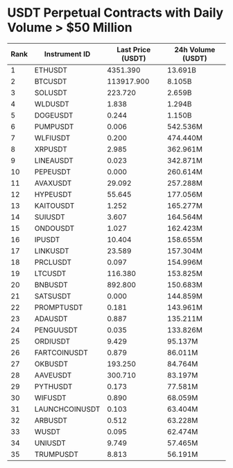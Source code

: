 # USDT Perpetual Contracts with Daily Volume > $50 Million

| Rank | Instrument ID | Last Price (USDT) | 24h Volume (USDT) |
|------|---------------|-------------------|-------------------|
| 1 | ETHUSDT | 4351.390 | 13.691B |
| 2 | BTCUSDT | 113917.900 | 8.105B |
| 3 | SOLUSDT | 223.720 | 2.659B |
| 4 | WLDUSDT | 1.838 | 1.294B |
| 5 | DOGEUSDT | 0.244 | 1.150B |
| 6 | PUMPUSDT | 0.006 | 542.536M |
| 7 | WLFIUSDT | 0.200 | 474.440M |
| 8 | XRPUSDT | 2.985 | 362.961M |
| 9 | LINEAUSDT | 0.023 | 342.871M |
| 10 | PEPEUSDT | 0.000 | 260.614M |
| 11 | AVAXUSDT | 29.092 | 257.288M |
| 12 | HYPEUSDT | 55.645 | 177.056M |
| 13 | KAITOUSDT | 1.252 | 165.277M |
| 14 | SUIUSDT | 3.607 | 164.564M |
| 15 | ONDOUSDT | 1.027 | 162.423M |
| 16 | IPUSDT | 10.404 | 158.655M |
| 17 | LINKUSDT | 23.589 | 157.304M |
| 18 | PRCLUSDT | 0.097 | 154.996M |
| 19 | LTCUSDT | 116.380 | 153.825M |
| 20 | BNBUSDT | 892.800 | 150.683M |
| 21 | SATSUSDT | 0.000 | 144.859M |
| 22 | PROMPTUSDT | 0.181 | 143.961M |
| 23 | ADAUSDT | 0.887 | 135.211M |
| 24 | PENGUUSDT | 0.035 | 133.826M |
| 25 | ORDIUSDT | 9.429 | 95.137M |
| 26 | FARTCOINUSDT | 0.879 | 86.011M |
| 27 | OKBUSDT | 193.250 | 84.764M |
| 28 | AAVEUSDT | 300.710 | 83.197M |
| 29 | PYTHUSDT | 0.173 | 77.581M |
| 30 | WIFUSDT | 0.890 | 68.059M |
| 31 | LAUNCHCOINUSDT | 0.103 | 63.404M |
| 32 | ARBUSDT | 0.512 | 63.228M |
| 33 | WUSDT | 0.095 | 62.474M |
| 34 | UNIUSDT | 9.749 | 57.465M |
| 35 | TRUMPUSDT | 8.813 | 56.191M |
